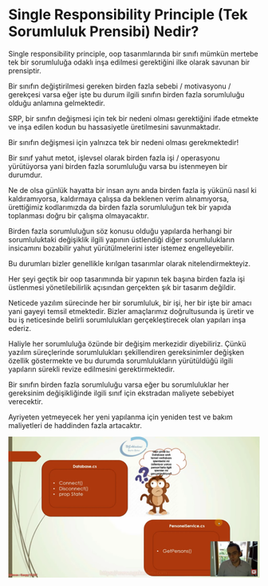 # Single Responsibility Principle (Tek Sorumluluk Prensibi) Nedir?

<p>
Single responsibility principle, oop tasarımlarında bir sınıfı mümkün mertebe tek bir sorumluluğa odaklı inşa edilmesi gerektiğini ilke olarak savunan bir prensiptir. 
</p>

<p>
Bir sınıfın değiştirilmesi gereken birden fazla sebebi / motivasyonu / gerekçesi varsa eğer işte bu durum ilgili sınıfın birden fazla sorumluluğu olduğu anlamına gelmektedir.
</p>

<p>
SRP, bir sınıfın değişmesi için tek bir nedeni olması gerektiğini ifade etmekte ve inşa edilen kodun bu hassasiyetle üretilmesini savunmaktadır.
</p>

<p>
Bir sınıfın değişmesi için yalnızca tek bir nedeni olması gerekmektedir!
</p>

<p>
Bir sınıf yahut metot, işlevsel olarak birden fazla işi / operasyonu yürütüyorsa yani birden fazla sorumluluğu varsa bu istenmeyen bir durumdur.
</p>

<p>
Ne de olsa günlük hayatta bir insan aynı anda birden fazla iş yükünü nasıl ki kaldıramıyorsa, kaldırmaya çalışsa da beklenen verim alınamıyorsa, ürettiğimiz kodlarımızda da birden fazla sorumluluğun tek bir yapıda toplanması doğru bir çalışma olmayacaktır.
</p>

<p>
Birden fazla sorumluluğun söz konusu olduğu yapılarda herhangi bir sorumluluktaki değişiklik ilgili yapının üstlendiği diğer sorumlulukların insicamını bozabilir yahut yürütülmelerini ister istemez engelleyebilir.
</p>

<p>
Bu durumları bizler genellikle kırılgan tasarımlar olarak nitelendirmekteyiz.
</p>

<p>
Her şeyi geçtik bir oop tasarımında bir yapının tek başına birden fazla işi üstlenmesi yönetilebilirlik açısından gerçekten şık bir tasarım değildir.
</p>

<p>
Neticede yazılım sürecinde her bir sorumluluk, bir işi, her bir işte bir amacı yani gayeyi temsil etmektedir. Bizler amaçlarımız doğrultusunda iş üretir ve bu iş neticesinde belirli sorumlulukları gerçekleştirecek olan yapıları inşa ederiz.
</p>

<p>
Haliyle her sorumluluğa özünde bir değişim merkezidir diyebiliriz. Çünkü yazılım süreçlerinde sorumlulukları şekillendiren gereksinimler değişken özellik göstermekte ve bu durumda sorumlulukların yürütüldüğü ilgili yapıların sürekli revize edilmesini gerektirmektedir.    
</p>

<p>
Bir sınıfın birden fazla sorumluluğu varsa eğer bu sorumluluklar her gereksinim değişikliğinde ilgili sınıf için ekstradan maliyete sebebiyet verecektir.
</p>

<p>
Ayriyeten yetmeyecek her yeni yapılanma için yeniden test ve bakım maliyetleri de haddinden fazla artacaktır. 
</p>

<img src="img/single-responsibility.png">

